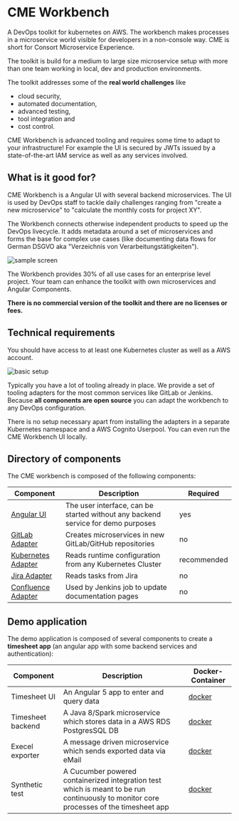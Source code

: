 # CME Workbench
A DevOps toolkit for kubernetes on AWS. The workbench makes processes in a microservice world visible for developers in a non-console way.
CME is short for Consort Microservice Experience.

The toolkit is build for a medium to large size microservice setup with more than one team working in local, dev and production environments.

The toolkit addresses some of the **real world challenges** like 
- cloud security, 
- automated documentation, 
- advanced testing, 
- tool integration and 
- cost control.

<div class="warning">
CME Workbench is advanced tooling and requires some time to adapt to your infrastructure! For example the UI is secured by JWTs issued by a state-of-the-art IAM service as well as any services involved.
</div>

## What is it good for?

CME Workbench is a Angular UI with several backend microservices. The UI is used by DevOps staff to tackle daily challenges ranging from "create a new microservice" to "calculate the monthly costs for project XY".

The Workbench connects otherwise independent products to speed up the DevOps livecycle. It adds metadata around a set of microservices and forms the base for complex use cases (like documenting data flows for German DSGVO aka "Verzeichnis von Verarbeitungstätigkeiten").

![sample screen](https://github.com/consort-it/cme-workbench/blob/master/img/cme-front-browser.PNG)

The Workbench provides 30% of all use cases for an enterprise level project. Your team can enhance the toolkit with own microservices and Angular Components.

**There is no commercial version of the toolkit and there are no licenses or fees.**

## Technical requirements

You should have access to at least one Kubernetes cluster as well as a AWS account.

![basic setup](https://github.com/consort-it/cme-workbench/blob/master/img/setup.PNG)

Typically you have a lot of tooling already in place. We provide a set of tooling adapters for the most common services like GitLab or Jenkins. Because **all components are open source** you can adapt the workbench to any DevOps configuration.

There is no setup necessary apart from installing the adapters in a separate Kubernetes namespace and a AWS Cognito Userpool. You can even run the CME Workbench UI locally.

## Directory of components

The CME workbench is composed of the following components:

Component | Description | Required
------------|----------|-------------
[Angular UI](https://github.com/consort-it/cme-workbench) | The user interface, can be started without any backend service for demo purposes | yes
[GitLab Adapter](https://github.com/consort-it/gitlab-adapter) | Creates microservices in new GitLab/GitHub repositories | no
[Kubernetes Adapter](https://github.com/consort-it/kubernetes-adapter) | Reads runtime configuration from any Kubernetes Cluster | recommended
[Jira Adapter](https://github.com/consort-it/jira-adapter) | Reads tasks from Jira | no
[Confluence Adapter](https://github.com/consort-it/confluence-adapter) | Used by Jenkins job to update documentation pages | no

## Demo application

The demo application is composed of several components to create a **timesheet app** (an angular app with some backend services and authentication):

Component | Description | Docker-Container
----------|-------------|------------------
Timesheet UI | An Angular 5 app to enter and query data | [docker](https://jfrog.io)
Timesheet backend | A Java 8/Spark microservice which stores data in a AWS RDS PostgresSQL DB | [docker](https://jfrog.io)
Execel exporter | A message driven microservice which sends exported data via eMail | [docker](https://jfrog.io)
Synthetic test | A Cucumber powered containerized integration test which is meant to be run continuously to monitor core processes of the timesheet app | [docker](https://jfrog.io)

